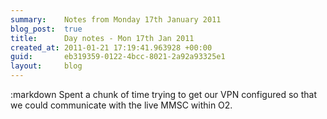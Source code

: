 ```yaml
---
summary:    Notes from Monday 17th January 2011
blog_post:  true
title:      Day notes - Mon 17th Jan 2011
created_at: 2011-01-21 17:19:41.963928 +00:00
guid:       eb319359-0122-4bcc-8021-2a92a93325e1
layout:     blog
---
```

:markdown
  Spent a chunk of time trying to get our VPN configured so that we could communicate with the live MMSC within O2.
